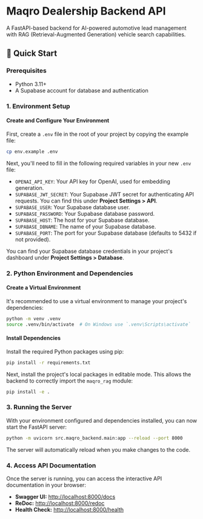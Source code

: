 # Maqro Dealership Backend API

A FastAPI-based backend for AI-powered automotive lead management with RAG (Retrieval-Augmented Generation) vehicle search capabilities.

## 🚀 Quick Start

### Prerequisites
- Python 3.11+
- A Supabase account for database and authentication

### 1. Environment Setup

#### Create and Configure Your Environment
First, create a `.env` file in the root of your project by copying the example file:

```bash
cp env.example .env
```

Next, you'll need to fill in the following required variables in your new `.env` file:

- `OPENAI_API_KEY`: Your API key for OpenAI, used for embedding generation.
- `SUPABASE_JWT_SECRET`: Your Supabase JWT secret for authenticating API requests. You can find this under **Project Settings > API**.
- `SUPABASE_USER`: Your Supabase database user.
- `SUPABASE_PASSWORD`: Your Supabase database password.
- `SUPABASE_HOST`: The host for your Supabase database.
- `SUPABASE_DBNAME`: The name of your Supabase database.
- `SUPABASE_PORT`: The port for your Supabase database (defaults to 5432 if not provided).

You can find your Supabase database credentials in your project's dashboard under **Project Settings > Database**.

### 2. Python Environment and Dependencies

#### Create a Virtual Environment
It's recommended to use a virtual environment to manage your project's dependencies:

```bash
python -m venv .venv
source .venv/bin/activate  # On Windows use `.venv\Scripts\activate`
```

#### Install Dependencies
Install the required Python packages using pip:

```bash
pip install -r requirements.txt
```

Next, install the project's local packages in editable mode. This allows the backend to correctly import the `maqro_rag` module:

```bash
pip install -e .
```

### 3. Running the Server

With your environment configured and dependencies installed, you can now start the FastAPI server:

```bash
python -m uvicorn src.maqro_backend.main:app --reload --port 8000
```

The server will automatically reload when you make changes to the code.

### 4. Access API Documentation

Once the server is running, you can access the interactive API documentation in your browser:

-   **Swagger UI:** [http://localhost:8000/docs](http://localhost:8000/docs)
-   **ReDoc:** [http://localhost:8000/redoc](http://localhost:8000/redoc)
-   **Health Check:** [http://localhost:8000/health](http://localhost:8000/health)
